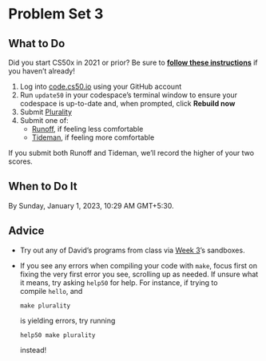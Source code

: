 # Problem Set 3

## **What to Do**

Did you start CS50x in 2021 or prior? Be sure to **[follow these instructions](https://cs50.harvard.edu/x/2022/new/#did-you-start-cs50x-in-2021-or-earlier)** if you haven’t already!

1. Log into [code.cs50.io](https://code.cs50.io/) using your GitHub account
2. Run `update50` in your codespace’s terminal window to ensure your codespace is up-to-date and, when prompted, click **Rebuild now**
3. Submit [Plurality](../ProblemSets%204c4bcc2cf3cd425382614733495f6ba8/Plurality%20cda8fb55ee124f28b66c78df22d87ab1.md)
4. Submit one of:
    - [Runoff](../ProblemSets%204c4bcc2cf3cd425382614733495f6ba8/Runoff%20aaaaccc8a1b94679843f79fb02963572.md), if feeling less comfortable
    - [Tideman](../ProblemSets%204c4bcc2cf3cd425382614733495f6ba8/Tideman%20db07f6eeffea409fbebf34fad439d8e3.md), if feeling more comfortable

If you submit both Runoff and Tideman, we’ll record the higher of your two scores.

## **When to Do It**

By Sunday, January 1, 2023, 10:29 AM GMT+5:30.

## **Advice**

- Try out any of David’s programs from class via [Week 3](https://cs50.harvard.edu/x/2022/weeks/3/)’s sandboxes.
- If you see any errors when compiling your code with `make`, focus first on fixing the very first error you see, scrolling up as needed. If unsure what it means, try asking `help50` for help. For instance, if trying to compile `hello`, and
    
    ```
    make plurality
    ```
    
    is yielding errors, try running
    
    ```
    help50 make plurality
    ```
    
    instead!